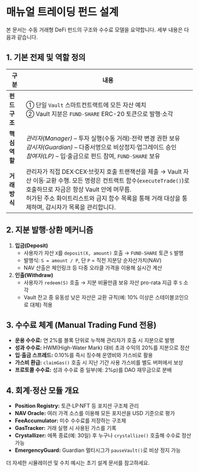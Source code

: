 # 매뉴얼 트레이딩 펀드 설계

본 문서는 수동 거래형 DeFi 펀드의 구조와 수수료 모델을 요약합니다. 세부 내용은 다음과 같습니다.

## 1. 기본 전제 및 역할 정의

| 구분 | 내용 |
| ---- | ---- |
| **펀드 구조** | ① 단일 `Vault` 스마트컨트랙트에 모든 자산 예치<br>② Vault 지분은 `FUND-SHARE` ERC-20 토큰으로 발행·소각 |
| **핵심 역할** | *관리자(Manager)* – 투자 실행(수동 거래)·전략 변경 권한 보유<br>*감시자(Guardian)* – 다중서명으로 비상정지·업그레이드 승인<br>*참여자(LP)* – 입·출금으로 펀드 참여, `FUND-SHARE` 보유 |
| **거래 방식** | 관리자가 직접 DEX·CEX·브릿지 호출 트랜잭션을 제출 → Vault 자산 이동·교환 수행. 모든 명령은 컨트랙트 함수(`executeTrade()`)로 호출하므로 자금은 항상 Vault 안에 머무름.<br>허가된 주소 화이트리스트와 금지 함수 목록을 통해 거래 대상을 통제하며, 감시자가 목록을 관리합니다. |

## 2. 지분 발행·상환 메커니즘

1. **입금(Deposit)**
   - 사용자가 자산 `X`를 `deposit(X, amount)` 호출 → `FUND-SHARE` 토큰 `S` 발행
   - 발행식: `S = amount / P`, 단 `P` = 직전 지분당 순자산가치(NAV)
   - NAV 산출은 체인링크 등 다중 오라클 가격을 이용해 실시간 계산
2. **인출(Withdraw)**
   - 사용자가 `redeem(S)` 호출 → 지분 비율만큼 보유 자산 pro-rata 지급 후 `S` 소각
   - Vault 잔고 중 유동성 낮은 자산은 교환 규칙(예: 10% 이상은 스테이블코인으로 대체) 적용

## 3. 수수료 체계 (Manual Trading Fund 전용)

- **운용 수수료:** 연 2%를 블록 단위로 누적해 관리자가 호출 시 지분으로 발행
- **성과 수수료:** HWM(High-Water Mark) 대비 초과 수익의 20%를 지분으로 정산
- **입·출금 스프레드:** 0.10%를 즉시 징수해 운영비와 가스비로 활용
- **가스비 환급:** `claimGas()` 호출 시 지난 기간 사용 가스비를 별도 버퍼에서 보상
- **프로토콜 수수료:** 성과 수수료 중 일부(예: 2%p)를 DAO 재무금으로 분배

## 4. 회계·정산 모듈 개요

- **Position Registry:** 토큰·LP·NFT 등 포지션 구조체 관리
- **NAV Oracle:** 여러 가격 소스를 이용해 모든 포지션을 USD 기준으로 평가
- **FeeAccumulator:** 미수 수수료를 저장하는 구조체
- **GasTracker:** 거래 실행 시 사용된 가스를 기록
- **Crystallizer:** 에폭 종료(예: 30일) 후 누구나 `crystallize()` 호출해 수수료 정산 가능
- **EmergencyGuard:** Guardian 멀티시그가 `pauseVault()`로 비상 정지 가능

더 자세한 시뮬레이션 및 수치 예시는 초기 설계 문서를 참고하세요.
